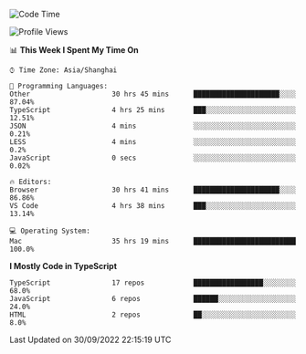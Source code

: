 <!--START_SECTION:waka-->
![Code Time](http://img.shields.io/badge/Code%20Time-2%2C889%20hrs%202%20mins-blue)

![Profile Views](http://img.shields.io/badge/Profile%20Views-0-blue)

📊 **This Week I Spent My Time On** 

```text
⌚︎ Time Zone: Asia/Shanghai

💬 Programming Languages: 
Other                    30 hrs 45 mins      █████████████████████░░░░   87.04% 
TypeScript               4 hrs 25 mins       ███░░░░░░░░░░░░░░░░░░░░░░   12.51% 
JSON                     4 mins              ░░░░░░░░░░░░░░░░░░░░░░░░░   0.21% 
LESS                     4 mins              ░░░░░░░░░░░░░░░░░░░░░░░░░   0.2% 
JavaScript               0 secs              ░░░░░░░░░░░░░░░░░░░░░░░░░   0.02%

🔥 Editors: 
Browser                  30 hrs 41 mins      █████████████████████░░░░   86.86% 
VS Code                  4 hrs 38 mins       ███░░░░░░░░░░░░░░░░░░░░░░   13.14%

💻 Operating System: 
Mac                      35 hrs 19 mins      █████████████████████████   100.0%

```

**I Mostly Code in TypeScript** 

```text
TypeScript               17 repos            █████████████████░░░░░░░░   68.0% 
JavaScript               6 repos             ██████░░░░░░░░░░░░░░░░░░░   24.0% 
HTML                     2 repos             ██░░░░░░░░░░░░░░░░░░░░░░░   8.0%

```



 Last Updated on 30/09/2022 22:15:19 UTC
<!--END_SECTION:waka-->
